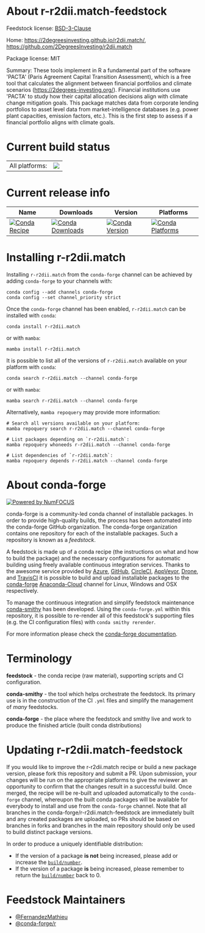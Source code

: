 About r-r2dii.match-feedstock
=============================

Feedstock license: [BSD-3-Clause](https://github.com/conda-forge/r-r2dii.match-feedstock/blob/main/LICENSE.txt)

Home: https://2degreesinvesting.github.io/r2dii.match/, https://github.com/2DegreesInvesting/r2dii.match

Package license: MIT

Summary: These tools implement in R a fundamental part of the software 'PACTA' (Paris Agreement Capital Transition Assessment), which is a free tool that calculates the alignment between financial portfolios and climate scenarios (<https://2degrees-investing.org/>). Financial institutions use 'PACTA' to study how their capital allocation decisions align with climate change mitigation goals. This package matches data from corporate lending portfolios to asset level data from market-intelligence databases (e.g. power plant capacities, emission factors, etc.). This is the first step to assess if a financial portfolio aligns with climate goals.

Current build status
====================


<table><tr><td>All platforms:</td>
    <td>
      <a href="https://dev.azure.com/conda-forge/feedstock-builds/_build/latest?definitionId=14431&branchName=main">
        <img src="https://dev.azure.com/conda-forge/feedstock-builds/_apis/build/status/r-r2dii.match-feedstock?branchName=main">
      </a>
    </td>
  </tr>
</table>

Current release info
====================

| Name | Downloads | Version | Platforms |
| --- | --- | --- | --- |
| [![Conda Recipe](https://img.shields.io/badge/recipe-r--r2dii.match-green.svg)](https://anaconda.org/conda-forge/r-r2dii.match) | [![Conda Downloads](https://img.shields.io/conda/dn/conda-forge/r-r2dii.match.svg)](https://anaconda.org/conda-forge/r-r2dii.match) | [![Conda Version](https://img.shields.io/conda/vn/conda-forge/r-r2dii.match.svg)](https://anaconda.org/conda-forge/r-r2dii.match) | [![Conda Platforms](https://img.shields.io/conda/pn/conda-forge/r-r2dii.match.svg)](https://anaconda.org/conda-forge/r-r2dii.match) |

Installing r-r2dii.match
========================

Installing `r-r2dii.match` from the `conda-forge` channel can be achieved by adding `conda-forge` to your channels with:

```
conda config --add channels conda-forge
conda config --set channel_priority strict
```

Once the `conda-forge` channel has been enabled, `r-r2dii.match` can be installed with `conda`:

```
conda install r-r2dii.match
```

or with `mamba`:

```
mamba install r-r2dii.match
```

It is possible to list all of the versions of `r-r2dii.match` available on your platform with `conda`:

```
conda search r-r2dii.match --channel conda-forge
```

or with `mamba`:

```
mamba search r-r2dii.match --channel conda-forge
```

Alternatively, `mamba repoquery` may provide more information:

```
# Search all versions available on your platform:
mamba repoquery search r-r2dii.match --channel conda-forge

# List packages depending on `r-r2dii.match`:
mamba repoquery whoneeds r-r2dii.match --channel conda-forge

# List dependencies of `r-r2dii.match`:
mamba repoquery depends r-r2dii.match --channel conda-forge
```


About conda-forge
=================

[![Powered by
NumFOCUS](https://img.shields.io/badge/powered%20by-NumFOCUS-orange.svg?style=flat&colorA=E1523D&colorB=007D8A)](https://numfocus.org)

conda-forge is a community-led conda channel of installable packages.
In order to provide high-quality builds, the process has been automated into the
conda-forge GitHub organization. The conda-forge organization contains one repository
for each of the installable packages. Such a repository is known as a *feedstock*.

A feedstock is made up of a conda recipe (the instructions on what and how to build
the package) and the necessary configurations for automatic building using freely
available continuous integration services. Thanks to the awesome service provided by
[Azure](https://azure.microsoft.com/en-us/services/devops/), [GitHub](https://github.com/),
[CircleCI](https://circleci.com/), [AppVeyor](https://www.appveyor.com/),
[Drone](https://cloud.drone.io/welcome), and [TravisCI](https://travis-ci.com/)
it is possible to build and upload installable packages to the
[conda-forge](https://anaconda.org/conda-forge) [Anaconda-Cloud](https://anaconda.org/)
channel for Linux, Windows and OSX respectively.

To manage the continuous integration and simplify feedstock maintenance
[conda-smithy](https://github.com/conda-forge/conda-smithy) has been developed.
Using the ``conda-forge.yml`` within this repository, it is possible to re-render all of
this feedstock's supporting files (e.g. the CI configuration files) with ``conda smithy rerender``.

For more information please check the [conda-forge documentation](https://conda-forge.org/docs/).

Terminology
===========

**feedstock** - the conda recipe (raw material), supporting scripts and CI configuration.

**conda-smithy** - the tool which helps orchestrate the feedstock.
                   Its primary use is in the construction of the CI ``.yml`` files
                   and simplify the management of *many* feedstocks.

**conda-forge** - the place where the feedstock and smithy live and work to
                  produce the finished article (built conda distributions)


Updating r-r2dii.match-feedstock
================================

If you would like to improve the r-r2dii.match recipe or build a new
package version, please fork this repository and submit a PR. Upon submission,
your changes will be run on the appropriate platforms to give the reviewer an
opportunity to confirm that the changes result in a successful build. Once
merged, the recipe will be re-built and uploaded automatically to the
`conda-forge` channel, whereupon the built conda packages will be available for
everybody to install and use from the `conda-forge` channel.
Note that all branches in the conda-forge/r-r2dii.match-feedstock are
immediately built and any created packages are uploaded, so PRs should be based
on branches in forks and branches in the main repository should only be used to
build distinct package versions.

In order to produce a uniquely identifiable distribution:
 * If the version of a package **is not** being increased, please add or increase
   the [``build/number``](https://docs.conda.io/projects/conda-build/en/latest/resources/define-metadata.html#build-number-and-string).
 * If the version of a package **is** being increased, please remember to return
   the [``build/number``](https://docs.conda.io/projects/conda-build/en/latest/resources/define-metadata.html#build-number-and-string)
   back to 0.

Feedstock Maintainers
=====================

* [@FernandezMathieu](https://github.com/FernandezMathieu/)
* [@conda-forge/r](https://github.com/conda-forge/r/)

